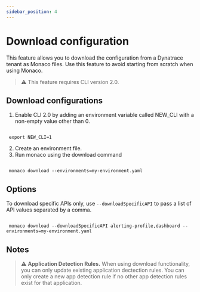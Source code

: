 ```yaml
---
sidebar_position: 4
---
```


# Download configuration

This feature allows you to download the configuration from a Dynatrace tenant as Monaco files. Use this feature to avoid starting from scratch when using Monaco. 

> :warning: This feature requires CLI version 2.0.

## Download configurations


1. Enable CLI 2.0 by adding an environment variable called NEW_CLI with a non-empty value other than 0. 
```shell title="shell"

 export NEW_CLI=1

```
2. Create an environment file.
3. Run monaco using the download command

```shell title="shell"

 monaco download --environments=my-environment.yaml

```

## Options

To download specific APIs only, use `--downloadSpecificAPI` to pass a list of API values separated by a comma. 

```shell title="shell"

 monaco download --downloadSpecificAPI alerting-profile,dashboard --environments=my-environment.yaml

```

## Notes

> :warning: **Application Detection Rules.** When using download functionality, you can only update existing application dectection rules. You can only create a new app detection rule if no other app detection rules exist for that application.
